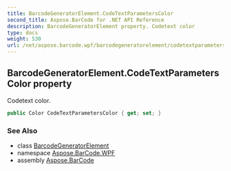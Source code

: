 ```yaml
---
title: BarcodeGeneratorElement.CodeTextParametersColor
second_title: Aspose.BarCode for .NET API Reference
description: BarcodeGeneratorElement property. Codetext color
type: docs
weight: 530
url: /net/aspose.barcode.wpf/barcodegeneratorelement/codetextparameterscolor/
---
```

## BarcodeGeneratorElement.CodeTextParametersColor property

Codetext color.

```csharp
public Color CodeTextParametersColor { get; set; }
```

### See Also

* class [BarcodeGeneratorElement](../)
* namespace [Aspose.BarCode.WPF](../../barcodegeneratorelement/)
* assembly [Aspose.BarCode](../../../)


